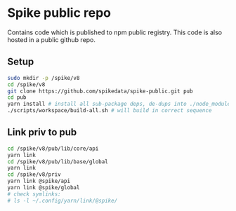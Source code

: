 # Spike public repo

Contains code which is published to npm public registry. This code is also hosted in a public github repo.

## Setup

```sh
sudo mkdir -p /spike/v8
cd /spike/v8
git clone https://github.com/spikedata/spike-public.git pub
cd pub
yarn install # install all sub-package deps, de-dups into ./node_modules, sets up symlinks to internal pkgs
./scripts/workspace/build-all.sh # will build in correct sequence
```

## Link priv to pub

```sh
cd /spike/v8/pub/lib/core/api
yarn link
cd /spike/v8/pub/lib/base/global
yarn link
cd /spike/v8/priv
yarn link @spike/api
yarn link @spike/global
# check symlinks:
# ls -l ~/.config/yarn/link/@spike/
```
